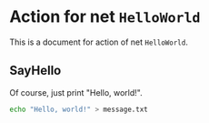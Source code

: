 # Action for net `HelloWorld`

This is a document for action of net `HelloWorld`.

## SayHello

Of course, just print "Hello, world!".

``` sh
echo "Hello, world!" > message.txt
```
